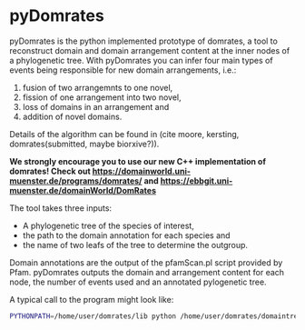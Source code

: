 # pyDomrates
pyDomrates is the python implemented prototype of domrates, a tool to reconstruct domain and domain arrangement content at the inner nodes of a phylogenetic tree.
With pyDomrates you can infer four main types of events being responsible for new domain arrangements, i.e.:
1. fusion of two arrangemnts to one novel,
2. fission of one arrangement into two novel,
3. loss of domains in an arrangement and
4. addition of novel domains.

Details of the algorithm can be found in (cite moore, kersting, domrates(submitted, maybe biorxive?)).

**We strongly encourage you to use our new C++ implementation of domrates! Check out https://domainworld.uni-muenster.de/programs/domrates/ and https://ebbgit.uni-muenster.de/domainWorld/DomRates**

The tool takes three inputs: 
* A phylogenetic tree of the species of interest,
* the path to the domain annotation for each species and
* the name of two leafs of the tree to determine the outgroup.

Domain annotations are the output of the pfamScan.pl script provided by Pfam.
pyDomrates outputs the domain and arrangement content for each node, the number of events used and  an annotated pylogenetic tree.

A typical call to the program might look like:
``` bash
PYTHONPATH=/home/user/domrates/lib python /home/user/domrates/domaintree.py -d /home/user/project/pfam -t /home/user/project/tree.nwk -c "Daphnia pulex" "Apis mellifera" -e ".pfam"
```
